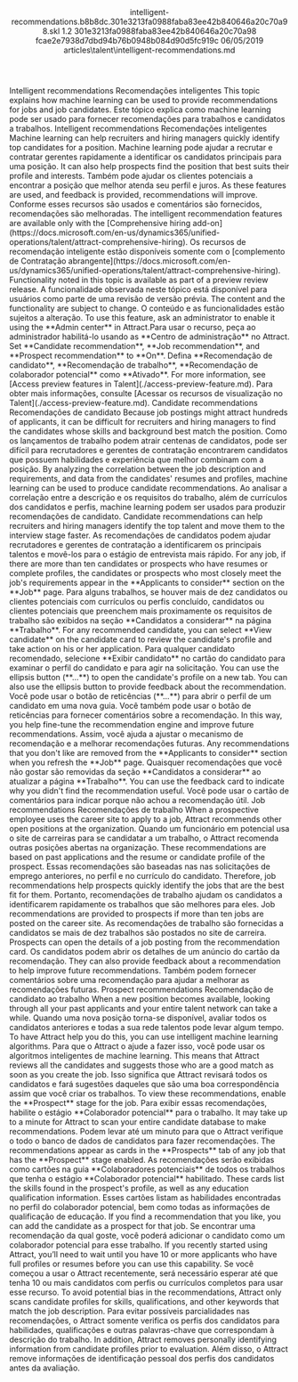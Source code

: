<?xml version="1.0" encoding="UTF-8"?>
<xliff xmlns:logoport="urn:logoport:xliffeditor:xliff-extras:1.0" xmlns:xsi="http://www.w3.org/2001/XMLSchema-instance" xmlns="urn:oasis:names:tc:xliff:document:1.2" xmlns:xliffext="urn:microsoft:content:schema:xliffextensions" version="1.2" xsi:schemaLocation="urn:oasis:names:tc:xliff:document:1.2 xliff-core-1.2-transitional.xsd">
  <file datatype="xml" source-language="en-US" original="intelligent-recommendations.md" target-language="pt-BR">
    <header>
      <tool tool-company="Microsoft" tool-version="1.0-d915bc8" tool-name="mdxliff" tool-id="mdxliff"/>
      <xliffext:skl_file_name>intelligent-recommendations.b8b8dc.301e3213fa0988faba83ee42b840646a20c70a98.skl</xliffext:skl_file_name>
      <xliffext:version>1.2</xliffext:version>
      <xliffext:ms.openlocfilehash>301e3213fa0988faba83ee42b840646a20c70a98</xliffext:ms.openlocfilehash>
      <xliffext:ms.sourcegitcommit>fcae2e7938d7dbd94b76b0948b084d90d5fc919c</xliffext:ms.sourcegitcommit>
      <xliffext:ms.lasthandoff>06/05/2019</xliffext:ms.lasthandoff>
      <xliffext:ms.openlocfilepath>articles\talent\intelligent-recommendations.md</xliffext:ms.openlocfilepath>
    </header>
    <body>
      <group extype="content" id="content">
        <trans-unit xml:space="preserve" translate="yes" id="101" restype="x-metadata">
          <source>Intelligent recommendations</source>
        <target logoport:matchpercent="101" state="translated" state-qualifier="leveraged-tm">Recomendações inteligentes</target></trans-unit>
        <trans-unit xml:space="preserve" translate="yes" id="102" restype="x-metadata">
          <source>This topic explains how machine learning can be used to provide recommendations for jobs and job candidates.</source>
        <target logoport:matchpercent="101" state="translated" state-qualifier="leveraged-tm">Este tópico explica como machine learning pode ser usado para fornecer recomendações para trabalhos e candidatos a trabalhos.</target></trans-unit>
        <trans-unit xml:space="preserve" translate="yes" id="103">
          <source>Intelligent recommendations</source>
        <target logoport:matchpercent="101" state="translated" state-qualifier="leveraged-tm">Recomendações inteligentes</target></trans-unit>
        <trans-unit xml:space="preserve" translate="yes" id="104">
          <source>Machine learning can help recruiters and hiring managers quickly identify top candidates for a position.</source>
        <target logoport:matchpercent="101" state="translated" state-qualifier="leveraged-tm">Machine learning pode ajudar a recrutar e contratar gerentes rapidamente a identificar os candidatos principais para uma posição.</target></trans-unit>
        <trans-unit xml:space="preserve" translate="yes" id="105">
          <source>It can also help prospects find the position that best suits their profile and interests.</source>
        <target logoport:matchpercent="101" state="translated" state-qualifier="leveraged-tm">Também pode ajudar os clientes potenciais a encontrar a posição que melhor atenda seu perfil e juros.</target></trans-unit>
        <trans-unit xml:space="preserve" translate="yes" id="106">
          <source>As these features are used, and feedback is provided, recommendations will improve.</source>
        <target logoport:matchpercent="101" state="translated" state-qualifier="leveraged-tm">Conforme esses recursos são usados e comentários são fornecidos, recomendações são melhoradas.</target></trans-unit>
        <trans-unit xml:space="preserve" translate="yes" id="107">
          <source>The intelligent recommendation features are available only with the <bpt id="p1">[</bpt>Comprehensive hiring add-on<ept id="p1">](https://docs.microsoft.com/en-us/dynamics365/unified-operations/talent/attract-comprehensive-hiring)</ept>.</source>
        <target logoport:matchpercent="101" state="translated" state-qualifier="leveraged-tm">Os recursos de recomendação inteligente estão disponíveis somente com o <bpt id="p1">[</bpt>complemento de Contratação abrangente<ept id="p1">](https://docs.microsoft.com/en-us/dynamics365/unified-operations/talent/attract-comprehensive-hiring)</ept>.</target></trans-unit>
        <trans-unit xml:space="preserve" translate="yes" id="108">
          <source>Functionality noted in this topic is available as part of a preview review release.</source>
        <target logoport:matchpercent="101" state="translated" state-qualifier="leveraged-tm">A funcionalidade observada neste tópico está disponível para usuários como parte de uma revisão de versão prévia.</target></trans-unit>
        <trans-unit xml:space="preserve" translate="yes" id="109">
          <source>The content and the functionality are subject to change.</source>
        <target logoport:matchpercent="101" state="translated" state-qualifier="leveraged-tm">O conteúdo e as funcionalidades estão sujeitos a alteração.</target></trans-unit>
        <trans-unit xml:space="preserve" translate="yes" id="110">
          <source>To use this feature, ask an administrator to enable it using the <bpt id="p1">**</bpt>Admin center<ept id="p1">**</ept> in Attract.</source><target logoport:matchpercent="92" state="translated" state-qualifier="fuzzy-match">Para usar o recurso, peça ao administrador habilitá-lo usando as <bpt id="p1">**</bpt>Centro de administração<ept id="p1">**</ept> no Attract.</target>
        </trans-unit>
        <trans-unit xml:space="preserve" translate="yes" id="111">
          <source>Set <bpt id="p1">**</bpt>Candidate recommendation<ept id="p1">**</ept>, <bpt id="p2">**</bpt>Job recommendation<ept id="p2">**</ept>, and <bpt id="p3">**</bpt>Prospect recommendation<ept id="p3">**</ept> to <bpt id="p4">**</bpt>On<ept id="p4">**</ept>.</source>
        <target logoport:matchpercent="100" state="translated" state-qualifier="leveraged-tm">Defina <bpt id="p1">**</bpt>Recomendação de candidato<ept id="p1">**</ept>, <bpt id="p2">**</bpt>Recomendação de trabalho<ept id="p2">**</ept>, <bpt id="p3">**</bpt>Recomendação de colaborador potencial<ept id="p3">**</ept> como <bpt id="p4">**</bpt>Ativado<ept id="p4">**</ept>.</target></trans-unit>
        <trans-unit xml:space="preserve" translate="yes" id="112">
          <source>For more information, see <bpt id="p1">[</bpt>Access preview features in Talent<ept id="p1">](./access-preview-feature.md)</ept>.</source>
        <target logoport:matchpercent="101" state="translated" state-qualifier="leveraged-tm">Para obter mais informações, consulte <bpt id="p1">[</bpt>Acessar os recursos de visualização no Talent<ept id="p1">](./access-preview-feature.md)</ept>.</target></trans-unit>
        <trans-unit xml:space="preserve" translate="yes" id="113">
          <source>Candidate recommendations</source>
        <target logoport:matchpercent="101" state="translated" state-qualifier="leveraged-tm">Recomendações de candidato</target></trans-unit>
        <trans-unit xml:space="preserve" translate="yes" id="114">
          <source>Because job postings might attract hundreds of applicants, it can be difficult for recruiters and hiring managers to find the candidates whose skills and background best match the position.</source>
        <target logoport:matchpercent="101" state="translated" state-qualifier="leveraged-tm">Como os lançamentos de trabalho podem atrair centenas de candidatos, pode ser difícil para recrutadores e gerentes de contratação encontrarem candidatos que possuem habilidades e experiência que melhor combinam com a posição.</target></trans-unit>
        <trans-unit xml:space="preserve" translate="yes" id="115">
          <source>By analyzing the correlation between the job description and requirements, and data from the candidates' resumes and profiles, machine learning can be used to produce candidate recommendations.</source>
        <target logoport:matchpercent="101" state="translated" state-qualifier="leveraged-tm">Ao analisar a correlação entre a descrição e os requisitos do trabalho, além de currículos dos candidatos e perfis, machine learning podem ser usados para produzir recomendações de candidato.</target></trans-unit>
        <trans-unit xml:space="preserve" translate="yes" id="116">
          <source>Candidate recommendations can help recruiters and hiring managers identify the top talent and move them to the interview stage faster.</source>
        <target logoport:matchpercent="101" state="translated" state-qualifier="leveraged-tm">As recomendações de candidatos podem ajudar recrutadores e gerentes de contratação a identificarem os principais talentos e movê-los para o estágio de entrevista mais rápido.</target></trans-unit>
        <trans-unit xml:space="preserve" translate="yes" id="117">
          <source>For any job, if there are more than ten candidates or prospects who have resumes or complete profiles, the candidates or prospects who most closely meet the job's requirements appear in the <bpt id="p1">**</bpt>Applicants to consider<ept id="p1">**</ept> section on the <bpt id="p2">**</bpt>Job<ept id="p2">**</ept> page.</source>
        <target logoport:matchpercent="101" state="translated" state-qualifier="leveraged-tm">Para alguns trabalhos, se houver mais de dez candidatos ou clientes potenciais com currículos ou perfis concluído, candidatos ou clientes potenciais que preenchem mais proximamente os requisitos de trabalho são exibidos na seção <bpt id="p1">**</bpt>Candidatos a considerar<ept id="p1">**</ept> na página <bpt id="p2">**</bpt>Trabalho<ept id="p2">**</ept>.</target></trans-unit>
        <trans-unit xml:space="preserve" translate="yes" id="118">
          <source>For any recommended candidate, you can select <bpt id="p1">**</bpt>View candidate<ept id="p1">**</ept> on the candidate card to review the candidate's profile and take action on his or her application.</source>
        <target logoport:matchpercent="101" state="translated" state-qualifier="leveraged-tm">Para qualquer candidato recomendado, selecione <bpt id="p1">**</bpt>Exibir candidato<ept id="p1">**</ept> no cartão do candidato para examinar o perfil do candidato e para agir na solicitação.</target></trans-unit>
        <trans-unit xml:space="preserve" translate="yes" id="119">
          <source>You can use the ellipsis button (<bpt id="p1">**</bpt>...<ept id="p1">**</ept>) to open the candidate's profile on a new tab. You can also use the ellipsis button to provide feedback about the recommendation.</source>
        <target logoport:matchpercent="101" state="translated" state-qualifier="leveraged-tm">Você pode usar o botão de reticências (<bpt id="p1">**</bpt>...<ept id="p1">**</ept>) para abrir o perfil de um candidato em uma nova guia. Você também pode usar o botão de reticências para fornecer comentários sobre a recomendação.</target></trans-unit>
        <trans-unit xml:space="preserve" translate="yes" id="120">
          <source>In this way, you help fine-tune the recommendation engine and improve future recommendations.</source>
        <target logoport:matchpercent="101" state="translated" state-qualifier="leveraged-tm">Assim, você ajuda a ajustar o mecanismo de recomendação e a melhorar recomendações futuras.</target></trans-unit>
        <trans-unit xml:space="preserve" translate="yes" id="121">
          <source>Any recommendations that you don't like are removed from the <bpt id="p1">**</bpt>Applicants to consider<ept id="p1">**</ept> section when you refresh the <bpt id="p2">**</bpt>Job<ept id="p2">**</ept> page.</source>
        <target logoport:matchpercent="101" state="translated" state-qualifier="leveraged-tm">Quaisquer recomendações que você não gostar são removidas da seção <bpt id="p1">**</bpt>Candidatos a considerar<ept id="p1">**</ept> ao atualizar a página <bpt id="p2">**</bpt>Trabalho<ept id="p2">**</ept>.</target></trans-unit>
        <trans-unit xml:space="preserve" translate="yes" id="122">
          <source>You can use the feedback card to indicate why you didn't find the recommendation useful.</source>
        <target logoport:matchpercent="101" state="translated" state-qualifier="leveraged-tm">Você pode usar o cartão de comentários para indicar porque não achou a recomendação útil.</target></trans-unit>
        <trans-unit xml:space="preserve" translate="yes" id="123">
          <source>Job recommendations</source>
        <target logoport:matchpercent="101" state="translated" state-qualifier="leveraged-tm">Recomendações de trabalho</target></trans-unit>
        <trans-unit xml:space="preserve" translate="yes" id="124">
          <source>When a prospective employee uses the career site to apply to a job, Attract recommends other open positions at the organization.</source>
        <target logoport:matchpercent="101" state="translated" state-qualifier="leveraged-tm">Quando um funcionário em potencial usa o site de carreiras para se candidatar a um trabalho, o Attract recomenda outras posições abertas na organização.</target></trans-unit>
        <trans-unit xml:space="preserve" translate="yes" id="125">
          <source>These recommendations are based on past applications and the resume or candidate profile of the prospect.</source>
        <target logoport:matchpercent="101" state="translated" state-qualifier="leveraged-tm">Essas recomendações são baseadas nas nas solicitações de emprego anteriores, no perfil e no currículo do candidato.</target></trans-unit>
        <trans-unit xml:space="preserve" translate="yes" id="126">
          <source>Therefore, job recommendations help prospects quickly identify the jobs that are the best fit for them.</source>
        <target logoport:matchpercent="101" state="translated" state-qualifier="leveraged-tm">Portanto, recomendações de trabalho ajudam os candidatos a identificarem rapidamente os trabalhos que são melhores para eles.</target></trans-unit>
        <trans-unit xml:space="preserve" translate="yes" id="127">
          <source>Job recommendations are provided to prospects if more than ten jobs are posted on the career site.</source>
        <target logoport:matchpercent="101" state="translated" state-qualifier="leveraged-tm">As recomendações de trabalho são fornecidas a candidatos se mais de dez trabalhos são postados no site de carreira.</target></trans-unit>
        <trans-unit xml:space="preserve" translate="yes" id="128">
          <source>Prospects can open the details of a job posting from the recommendation card.</source>
        <target logoport:matchpercent="101" state="translated" state-qualifier="leveraged-tm">Os candidatos podem abrir os detalhes de um anúncio do cartão da recomendação.</target></trans-unit>
        <trans-unit xml:space="preserve" translate="yes" id="129">
          <source>They can also provide feedback about a recommendation to help improve future recommendations.</source>
        <target logoport:matchpercent="101" state="translated" state-qualifier="leveraged-tm">Também podem fornecer comentários sobre uma recomendação para ajudar a melhorar as recomendações futuras.</target></trans-unit>
        <trans-unit xml:space="preserve" translate="yes" id="130">
          <source>Prospect recommendations</source>
        <target logoport:matchpercent="101" state="translated" state-qualifier="leveraged-tm">Recomendação de candidato ao trabalho</target></trans-unit>
        <trans-unit xml:space="preserve" translate="yes" id="131">
          <source>When a new position becomes available, looking through all your past applicants and your entire talent network can take a while.</source>
        <target logoport:matchpercent="101" state="translated" state-qualifier="leveraged-tm">Quando uma nova posição torna-se disponível, avaliar todos os candidatos anteriores e todas a sua rede talentos pode levar algum tempo.</target></trans-unit>
        <trans-unit xml:space="preserve" translate="yes" id="132">
          <source>To have Attract help you do this, you can use intelligent machine learning algorithms.</source>
        <target logoport:matchpercent="101" state="translated" state-qualifier="leveraged-tm">Para que o Attract o ajude a fazer isso, você pode usar os algoritmos inteligentes de machine learning.</target></trans-unit>
        <trans-unit xml:space="preserve" translate="yes" id="133">
          <source>This means that Attract reviews all the candidates and suggests those who are a good match as soon as you create the job.</source>
        <target logoport:matchpercent="101" state="translated" state-qualifier="leveraged-tm">Isso significa que Attract revisará todos os candidatos e fará sugestões daqueles que são uma boa correspondência assim que você criar os trabalhos.</target></trans-unit>
        <trans-unit xml:space="preserve" translate="yes" id="134">
          <source>To view these recommendations, enable the <bpt id="p1">**</bpt>Prospect<ept id="p1">**</ept> stage for the job.</source>
        <target logoport:matchpercent="101" state="translated" state-qualifier="leveraged-tm">Para exibir essas recomendações, habilite o estágio <bpt id="p1">**</bpt>Colaborador potencial<ept id="p1">**</ept> para o trabalho.</target></trans-unit>
        <trans-unit xml:space="preserve" translate="yes" id="135">
          <source>It may take up to a minute for Attract to scan your entire candidate database to make recommendations.</source>
        <target logoport:matchpercent="101" state="translated" state-qualifier="leveraged-tm">Podem levar até um minuto para que o Attract verifique o todo o banco de dados de candidatos para fazer recomendações.</target></trans-unit>
        <trans-unit xml:space="preserve" translate="yes" id="136">
          <source>The recommendations appear as cards in the <bpt id="p1">**</bpt>Prospects<ept id="p1">**</ept> tab of any job that has the <bpt id="p2">**</bpt>Prospect<ept id="p2">**</ept> stage enabled.</source>
        <target logoport:matchpercent="101" state="translated" state-qualifier="leveraged-tm">As recomendações serão exibidas como cartões na guia <bpt id="p1">**</bpt>Colaboradores potenciais<ept id="p1">**</ept> de todos os trabalhos que tenha o estágio <bpt id="p2">**</bpt>Colaborador potencial<ept id="p2">**</ept> habilitado.</target></trans-unit>
        <trans-unit xml:space="preserve" translate="yes" id="137">
          <source>These cards list the skills found in the prospect's profile, as well as any education qualification information.</source>
        <target logoport:matchpercent="101" state="translated" state-qualifier="leveraged-tm">Esses cartões listam as habilidades encontradas no perfil do colaborador potencial, bem como todas as informações de qualificação de educação.</target></trans-unit>
        <trans-unit xml:space="preserve" translate="yes" id="138">
          <source>If you find a recommendation that you like, you can add the candidate as a prospect for that job.</source>
        <target logoport:matchpercent="101" state="translated" state-qualifier="leveraged-tm">Se encontrar uma recomendação da qual goste, você poderá adicionar o candidato como um colaborador potencial para esse trabalho.</target></trans-unit>
        <trans-unit xml:space="preserve" translate="yes" id="139">
          <source>If you recently started using Attract, you’ll need to wait until you have 10 or more applicants who have full profiles or resumes before you can use this capability.</source>
        <target logoport:matchpercent="101" state="translated" state-qualifier="leveraged-tm">Se você começou a usar o Attract recentemente, será necessário esperar até que tenha 10 ou mais candidatos com perfis ou currículos completos para usar esse recurso.</target></trans-unit>
        <trans-unit xml:space="preserve" translate="yes" id="140">
          <source>To avoid potential bias in the recommendations, Attract only scans candidate profiles for skills, qualifications, and other keywords that match the job description.</source>
        <target logoport:matchpercent="101" state="translated" state-qualifier="leveraged-tm">Para evitar possíveis parcialidades nas recomendações, o Attract somente verifica os perfis dos candidatos para habilidades, qualificações e outras palavras-chave que correspondam à descrição do trabalho.</target></trans-unit>
        <trans-unit xml:space="preserve" translate="yes" id="141">
          <source>In addition, Attract removes personally identifying information from candidate profiles prior to evaluation.</source>
        <target logoport:matchpercent="101" state="translated" state-qualifier="leveraged-tm">Além disso, o Attract remove informações de identificação pessoal dos perfis dos candidatos antes da avaliação.</target></trans-unit>
      </group>
    </body>
  </file>
</xliff>